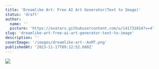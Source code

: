 ```yaml
---
title: 'Dreamlike Art: Free AI Art Generator(Text to Image)'
status: 'draft'
author:
  name: ''
  picture: 'https://avatars.githubusercontent.com/u/141731814?v=4'
slug: 'dreamlike-art-free-ai-art-generator-text-to-image'
description: ''
coverImage: '/images/dreamlike-art--AxMT.png'
publishedAt: '2023-11-17T09:12:52.680Z'
---
```


![](/images/dreamlike-art--k3OT.png)



